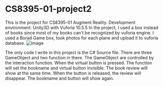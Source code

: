 # CS8395-01-project2
This is the project for CS8395-01 Augment Reality.
Development environment: Unity3D with Vuforia 10.5.5
In the project, I used a box instead of books since most of my books can't be recognized by vuforia engine. I used a Borad Game box, took photos for each plane and upload it to vuforia database. 
![image](https://user-images.githubusercontent.com/52242616/155621758-08222ee5-b362-4d09-a9b8-12652eec332e.png)


The only code I write in this project is the C# Source file. There are three GameObject and two function in there. The GameObject are controlled by the interaction function. When the virtual button is pressed. The function will set the bookname and virtual button invisible. The book review will show at the same time. When the button is released, the review will disappear. The bookname and button will show again.

